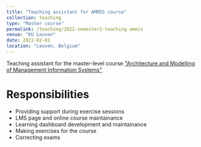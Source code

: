 ```yaml
---
title: "Teaching assistant for AMMIS course"
collection: teaching
type: "Master course"
permalink: /teaching/2022-semester2-teaching-ammis
venue: "KU Leuven"
date: 2022-02-01
location: "Leuven, Belgium"
---
```


Teaching assistant for the master-level course ["Architecture and Modelling of Management Information Systems"](https://onderwijsaanbod.kuleuven.be/2021/syllabi/e/D0I71AE.htm#activetab=doelstellingen_idp45536)

Responsibilities 
======

- Providing support during exercise sessions 
- LMS page and online course maintainance 
- Learning dashboard development and maintainance
- Making exercises for the course
- Correcting exams 